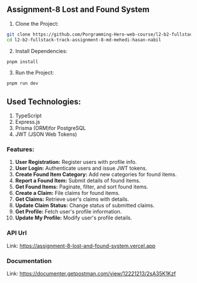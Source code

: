 ## Assignment-8 Lost and Found System

1. Clone the Project:

```bash
git clone https://github.com/Porgramming-Hero-web-course/l2-b2-fullstack-track-assignment-8-md-mehedi-hasan-nabil.git
cd l2-b2-fullstack-track-assignment-8-md-mehedi-hasan-nabil
```

2. Install Dependencies:

```bash
pnpm install
```

3. Run the Project:

```bash
pnpm run dev
```

## Used Technologies:

1. TypeScript
2. Express.js
3. Prisma  (ORM)for PostgreSQL
4. JWT (JSON Web Tokens)

### Features:

1. **User Registration:** Register users with profile info.
2. **User Login:** Authenticate users and issue JWT tokens.
3. **Create Found Item Category:** Add new categories for found items.
4. **Report a Found Item:** Submit details of found items.
5. **Get Found Items:** Paginate, filter, and sort found items.
6. **Create a Claim:** File claims for found items.
7. **Get Claims:** Retrieve user's claims with details.
8. **Update Claim Status:** Change status of submitted claims.
9. **Get Profile:** Fetch user's profile information.
10. **Update My Profile:** Modify user's profile details.

### API Url
Link: https://assignment-8-lost-and-found-system.vercel.app

### Documentation
Link: https://documenter.getpostman.com/view/12221213/2sA35K1Kzf

